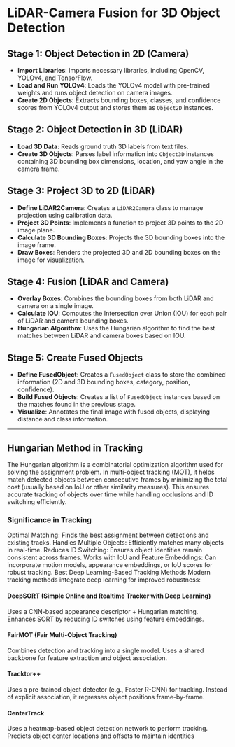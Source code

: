 # LiDAR-Camera Fusion for 3D Object Detection

## Stage 1: Object Detection in 2D (Camera)
- **Import Libraries**: Imports necessary libraries, including OpenCV, YOLOv4, and TensorFlow.
- **Load and Run YOLOv4**: Loads the YOLOv4 model with pre-trained weights and runs object detection on camera images.
- **Create 2D Objects**: Extracts bounding boxes, classes, and confidence scores from YOLOv4 output and stores them as `Object2D` instances.

## Stage 2: Object Detection in 3D (LiDAR)
- **Load 3D Data**: Reads ground truth 3D labels from text files.
- **Create 3D Objects**: Parses label information into `Object3D` instances containing 3D bounding box dimensions, location, and yaw angle in the camera frame.

## Stage 3: Project 3D to 2D (LiDAR)
- **Define LiDAR2Camera**: Creates a `LiDAR2Camera` class to manage projection using calibration data.
- **Project 3D Points**: Implements a function to project 3D points to the 2D image plane.
- **Calculate 3D Bounding Boxes**: Projects the 3D bounding boxes into the image frame.
- **Draw Boxes**: Renders the projected 3D and 2D bounding boxes on the image for visualization.

## Stage 4: Fusion (LiDAR and Camera)
- **Overlay Boxes**: Combines the bounding boxes from both LiDAR and camera on a single image.
- **Calculate IOU**: Computes the Intersection over Union (IOU) for each pair of LiDAR and camera bounding boxes.
- **Hungarian Algorithm**: Uses the Hungarian algorithm to find the best matches between LiDAR and camera boxes based on IOU.

## Stage 5: Create Fused Objects
- **Define FusedObject**: Creates a `FusedObject` class to store the combined information (2D and 3D bounding boxes, category, position, confidence).
- **Build Fused Objects**: Creates a list of `FusedObject` instances based on the matches found in the previous stage.
- **Visualize**: Annotates the final image with fused objects, displaying distance and class information.


___

## Hungarian Method in Tracking
The Hungarian algorithm is a combinatorial optimization algorithm used for solving the assignment problem. In multi-object tracking (MOT), it helps match detected objects between consecutive frames by minimizing the total cost (usually based on IoU or other similarity measures). This ensures accurate tracking of objects over time while handling occlusions and ID switching efficiently.

### Significance in Tracking
Optimal Matching: Finds the best assignment between detections and existing tracks.
Handles Multiple Objects: Efficiently matches many objects in real-time.
Reduces ID Switching: Ensures object identities remain consistent across frames.
Works with IoU and Feature Embeddings: Can incorporate motion models, appearance embeddings, or IoU scores for robust tracking.
Best Deep Learning-Based Tracking Methods
Modern tracking methods integrate deep learning for improved robustness:

#### DeepSORT (Simple Online and Realtime Tracker with Deep Learning)

Uses a CNN-based appearance descriptor + Hungarian matching.
Enhances SORT by reducing ID switches using feature embeddings.
#### FairMOT (Fair Multi-Object Tracking)

Combines detection and tracking into a single model.
Uses a shared backbone for feature extraction and object association.
#### Tracktor++

Uses a pre-trained object detector (e.g., Faster R-CNN) for tracking.
Instead of explicit association, it regresses object positions frame-by-frame.
#### CenterTrack

Uses a heatmap-based object detection network to perform tracking.
Predicts object center locations and offsets to maintain identities
